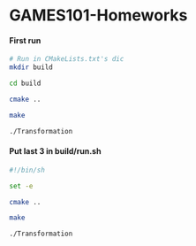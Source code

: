 # GAMES101-Homeworks

#### First run

```bash
# Run in CMakeLists.txt's dic
mkdir build

cd build

cmake ..

make

./Transformation
```

#### Put last 3 in build/run.sh

```bash
#!/bin/sh

set -e

cmake ..

make

./Transformation
```
